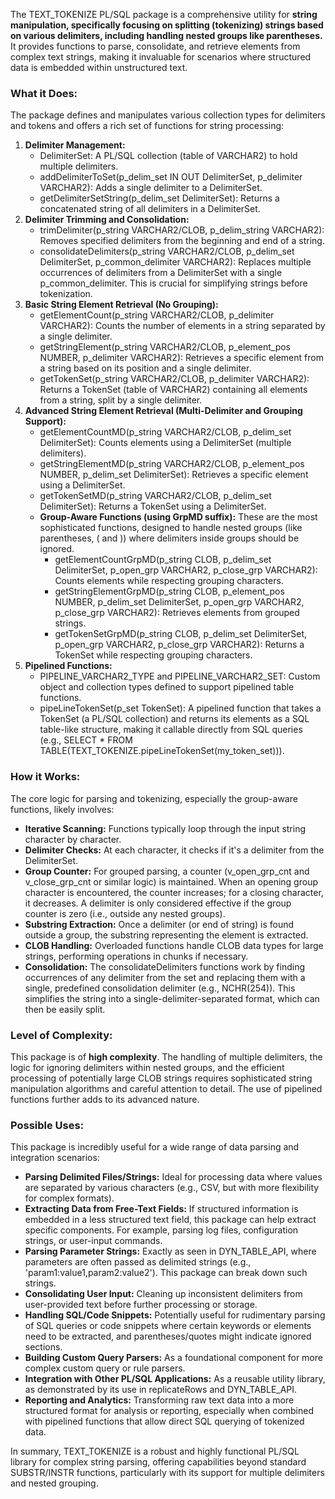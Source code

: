 The TEXT\_TOKENIZE PL/SQL package is a comprehensive utility for **string manipulation, specifically focusing on splitting (tokenizing) strings based on various delimiters, including handling nested groups like parentheses.** It provides functions to parse, consolidate, and retrieve elements from complex text strings, making it invaluable for scenarios where structured data is embedded within unstructured text.

### **What it Does:**

The package defines and manipulates various collection types for delimiters and tokens and offers a rich set of functions for string processing:

1. **Delimiter Management:**  
   * DelimiterSet: A PL/SQL collection (table of VARCHAR2) to hold multiple delimiters.  
   * addDelimiterToSet(p\_delim\_set IN OUT DelimiterSet, p\_delimiter VARCHAR2): Adds a single delimiter to a DelimiterSet.  
   * getDelimiterSetString(p\_delim\_set DelimiterSet): Returns a concatenated string of all delimiters in a DelimiterSet.  
2. **Delimiter Trimming and Consolidation:**  
   * trimDelimiter(p\_string VARCHAR2/CLOB, p\_delim\_string VARCHAR2): Removes specified delimiters from the beginning and end of a string.  
   * consolidateDelimiters(p\_string VARCHAR2/CLOB, p\_delim\_set DelimiterSet, p\_common\_delimiter VARCHAR2): Replaces multiple occurrences of delimiters from a DelimiterSet with a single p\_common\_delimiter. This is crucial for simplifying strings before tokenization.  
3. **Basic String Element Retrieval (No Grouping):**  
   * getElementCount(p\_string VARCHAR2/CLOB, p\_delimiter VARCHAR2): Counts the number of elements in a string separated by a single delimiter.  
   * getStringElement(p\_string VARCHAR2/CLOB, p\_element\_pos NUMBER, p\_delimiter VARCHAR2): Retrieves a specific element from a string based on its position and a single delimiter.  
   * getTokenSet(p\_string VARCHAR2/CLOB, p\_delimiter VARCHAR2): Returns a TokenSet (table of VARCHAR2) containing all elements from a string, split by a single delimiter.  
4. **Advanced String Element Retrieval (Multi-Delimiter and Grouping Support):**  
   * getElementCountMD(p\_string VARCHAR2/CLOB, p\_delim\_set DelimiterSet): Counts elements using a DelimiterSet (multiple delimiters).  
   * getStringElementMD(p\_string VARCHAR2/CLOB, p\_element\_pos NUMBER, p\_delim\_set DelimiterSet): Retrieves a specific element using a DelimiterSet.  
   * getTokenSetMD(p\_string VARCHAR2/CLOB, p\_delim\_set DelimiterSet): Returns a TokenSet using a DelimiterSet.  
   * **Group-Aware Functions (using GrpMD suffix):** These are the most sophisticated functions, designed to handle nested groups (like parentheses, ( and )) where delimiters inside groups should be ignored.  
     * getElementCountGrpMD(p\_string CLOB, p\_delim\_set DelimiterSet, p\_open\_grp VARCHAR2, p\_close\_grp VARCHAR2): Counts elements while respecting grouping characters.  
     * getStringElementGrpMD(p\_string CLOB, p\_element\_pos NUMBER, p\_delim\_set DelimiterSet, p\_open\_grp VARCHAR2, p\_close\_grp VARCHAR2): Retrieves elements from grouped strings.  
     * getTokenSetGrpMD(p\_string CLOB, p\_delim\_set DelimiterSet, p\_open\_grp VARCHAR2, p\_close\_grp VARCHAR2): Returns a TokenSet while respecting grouping characters.  
5. **Pipelined Functions:**  
   * PIPELINE\_VARCHAR2\_TYPE and PIPELINE\_VARCHAR2\_SET: Custom object and collection types defined to support pipelined table functions.  
   * pipeLineTokenSet(p\_set TokenSet): A pipelined function that takes a TokenSet (a PL/SQL collection) and returns its elements as a SQL table-like structure, making it callable directly from SQL queries (e.g., SELECT \* FROM TABLE(TEXT\_TOKENIZE.pipeLineTokenSet(my\_token\_set))).

### **How it Works:**

The core logic for parsing and tokenizing, especially the group-aware functions, likely involves:

* **Iterative Scanning:** Functions typically loop through the input string character by character.  
* **Delimiter Checks:** At each character, it checks if it's a delimiter from the DelimiterSet.  
* **Group Counter:** For grouped parsing, a counter (v\_open\_grp\_cnt and v\_close\_grp\_cnt or similar logic) is maintained. When an opening group character is encountered, the counter increases; for a closing character, it decreases. A delimiter is only considered effective if the group counter is zero (i.e., outside any nested groups).  
* **Substring Extraction:** Once a delimiter (or end of string) is found outside a group, the substring representing the element is extracted.  
* **CLOB Handling:** Overloaded functions handle CLOB data types for large strings, performing operations in chunks if necessary.  
* **Consolidation:** The consolidateDelimiters functions work by finding occurrences of any delimiter from the set and replacing them with a single, predefined consolidation delimiter (e.g., NCHR(254)). This simplifies the string into a single-delimiter-separated format, which can then be easily split.

### **Level of Complexity:**

This package is of **high complexity**. The handling of multiple delimiters, the logic for ignoring delimiters within nested groups, and the efficient processing of potentially large CLOB strings requires sophisticated string manipulation algorithms and careful attention to detail. The use of pipelined functions further adds to its advanced nature.

### **Possible Uses:**

This package is incredibly useful for a wide range of data parsing and integration scenarios:

* **Parsing Delimited Files/Strings:** Ideal for processing data where values are separated by various characters (e.g., CSV, but with more flexibility for complex formats).  
* **Extracting Data from Free-Text Fields:** If structured information is embedded in a less structured text field, this package can help extract specific components. For example, parsing log files, configuration strings, or user-input commands.  
* **Parsing Parameter Strings:** Exactly as seen in DYN\_TABLE\_API, where parameters are often passed as delimited strings (e.g., 'param1:value1,param2:value2'). This package can break down such strings.  
* **Consolidating User Input:** Cleaning up inconsistent delimiters from user-provided text before further processing or storage.  
* **Handling SQL/Code Snippets:** Potentially useful for rudimentary parsing of SQL queries or code snippets where certain keywords or elements need to be extracted, and parentheses/quotes might indicate ignored sections.  
* **Building Custom Query Parsers:** As a foundational component for more complex custom query or rule parsers.  
* **Integration with Other PL/SQL Applications:** As a reusable utility library, as demonstrated by its use in replicateRows and DYN\_TABLE\_API.  
* **Reporting and Analytics:** Transforming raw text data into a more structured format for analysis or reporting, especially when combined with pipelined functions that allow direct SQL querying of tokenized data.

In summary, TEXT\_TOKENIZE is a robust and highly functional PL/SQL library for complex string parsing, offering capabilities beyond standard SUBSTR/INSTR functions, particularly with its support for multiple delimiters and nested grouping.